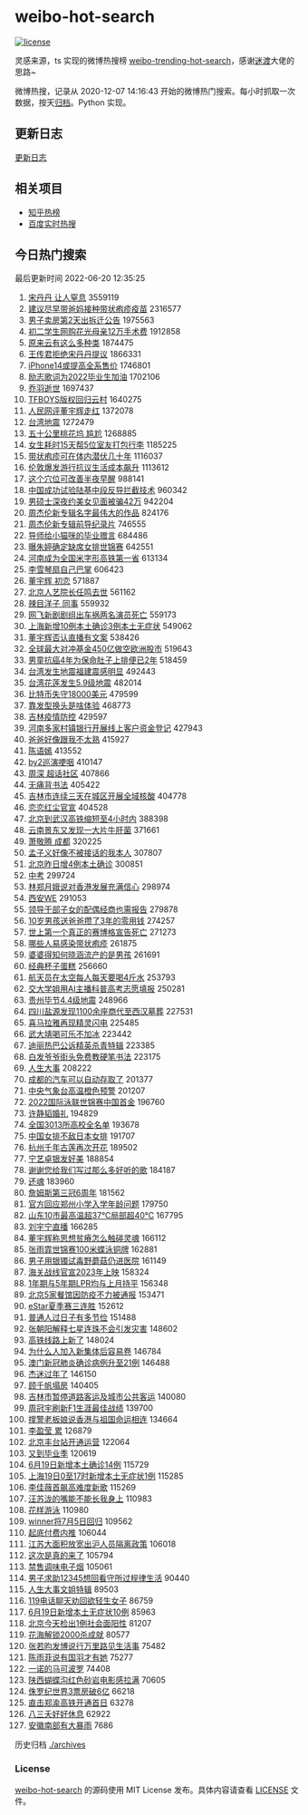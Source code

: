 # weibo-hot-search

[![license](https://img.shields.io/github/license/Arrackisarookie/weibo-hot-search)](https://github.com/Arrackisarookie/weibo-hot-search/blob/master/LICENSE)

灵感来源，ts 实现的微博热搜榜 [weibo-trending-hot-search](https://github.com/justjavac/weibo-trending-hot-search)，感谢[迷渡](https://github.com/justjavac)大佬的思路~

微博热搜，记录从 2020-12-07 14:16:43 开始的微博热门搜索。每小时抓取一次数据，按天[归档](./archives)。Python 实现。

## 更新日志
[更新日志](./UPDATE.md)

## 相关项目
+ [知乎热榜](https://github.com/Arrackisarookie/zhihu-top-search)
+ [百度实时热搜](https://github.com/Arrackisarookie/baidu-hot-search)

## 今日热门搜索

<!-- Rank Begin -->

最后更新时间 2022-06-20 12:35:25

1. [宋丹丹 让人窒息](https://s.weibo.com/weibo?q=%E5%AE%8B%E4%B8%B9%E4%B8%B9%20%E8%AE%A9%E4%BA%BA%E7%AA%92%E6%81%AF&Refer=top) 3559119
1. [建议尽早带爸妈接种带状疱疹疫苗](https://s.weibo.com/weibo?q=%23%E5%BB%BA%E8%AE%AE%E5%B0%BD%E6%97%A9%E5%B8%A6%E7%88%B8%E5%A6%88%E6%8E%A5%E7%A7%8D%E5%B8%A6%E7%8A%B6%E7%96%B1%E7%96%B9%E7%96%AB%E8%8B%97%23&Refer=top) 2316577
1. [男子卖房第2天出拆迁公告](https://s.weibo.com/weibo?q=%23%E7%94%B7%E5%AD%90%E5%8D%96%E6%88%BF%E7%AC%AC2%E5%A4%A9%E5%87%BA%E6%8B%86%E8%BF%81%E5%85%AC%E5%91%8A%23&Refer=top) 1975563
1. [初二学生网购花光母亲12万手术费](https://s.weibo.com/weibo?q=%23%E5%88%9D%E4%BA%8C%E5%AD%A6%E7%94%9F%E7%BD%91%E8%B4%AD%E8%8A%B1%E5%85%89%E6%AF%8D%E4%BA%B212%E4%B8%87%E6%89%8B%E6%9C%AF%E8%B4%B9%23&Refer=top) 1912858
1. [原来云有这么多种类](https://s.weibo.com/weibo?q=%23%E5%8E%9F%E6%9D%A5%E4%BA%91%E6%9C%89%E8%BF%99%E4%B9%88%E5%A4%9A%E7%A7%8D%E7%B1%BB%23&Refer=top) 1874475
1. [王传君拒绝宋丹丹提议](https://s.weibo.com/weibo?q=%23%E7%8E%8B%E4%BC%A0%E5%90%9B%E6%8B%92%E7%BB%9D%E5%AE%8B%E4%B8%B9%E4%B8%B9%E6%8F%90%E8%AE%AE%23&Refer=top) 1866331
1. [iPhone14或提高全系售价](https://s.weibo.com/weibo?q=%23iPhone14%E6%88%96%E6%8F%90%E9%AB%98%E5%85%A8%E7%B3%BB%E5%94%AE%E4%BB%B7%23&Refer=top) 1746801
1. [励志歌词为2022毕业生加油](https://s.weibo.com/weibo?q=%23%E5%8A%B1%E5%BF%97%E6%AD%8C%E8%AF%8D%E4%B8%BA2022%E6%AF%95%E4%B8%9A%E7%94%9F%E5%8A%A0%E6%B2%B9%23&Refer=top) 1702106
1. [乔羽逝世](https://s.weibo.com/weibo?q=%23%E4%B9%94%E7%BE%BD%E9%80%9D%E4%B8%96%23&Refer=top) 1697437
1. [TFBOYS版权回归云村](https://s.weibo.com/weibo?q=%23TFBOYS%E7%89%88%E6%9D%83%E5%9B%9E%E5%BD%92%E4%BA%91%E6%9D%91%23&Refer=top) 1640275
1. [人民网评董宇辉走红](https://s.weibo.com/weibo?q=%23%E4%BA%BA%E6%B0%91%E7%BD%91%E8%AF%84%E8%91%A3%E5%AE%87%E8%BE%89%E8%B5%B0%E7%BA%A2%23&Refer=top) 1372078
1. [台湾地震](https://s.weibo.com/weibo?q=%E5%8F%B0%E6%B9%BE%E5%9C%B0%E9%9C%87&Refer=top) 1272479
1. [五十公里桃花坞 尴尬](https://s.weibo.com/weibo?q=%E4%BA%94%E5%8D%81%E5%85%AC%E9%87%8C%E6%A1%83%E8%8A%B1%E5%9D%9E%20%E5%B0%B4%E5%B0%AC&Refer=top) 1268885
1. [女生耗时15天帮5位室友打包行李](https://s.weibo.com/weibo?q=%23%E5%A5%B3%E7%94%9F%E8%80%97%E6%97%B615%E5%A4%A9%E5%B8%AE5%E4%BD%8D%E5%AE%A4%E5%8F%8B%E6%89%93%E5%8C%85%E8%A1%8C%E6%9D%8E%23&Refer=top) 1185225
1. [带状疱疹可在体内潜伏几十年](https://s.weibo.com/weibo?q=%23%E5%B8%A6%E7%8A%B6%E7%96%B1%E7%96%B9%E5%8F%AF%E5%9C%A8%E4%BD%93%E5%86%85%E6%BD%9C%E4%BC%8F%E5%87%A0%E5%8D%81%E5%B9%B4%23&Refer=top) 1116037
1. [伦敦爆发游行抗议生活成本飙升](https://s.weibo.com/weibo?q=%23%E4%BC%A6%E6%95%A6%E7%88%86%E5%8F%91%E6%B8%B8%E8%A1%8C%E6%8A%97%E8%AE%AE%E7%94%9F%E6%B4%BB%E6%88%90%E6%9C%AC%E9%A3%99%E5%8D%87%23&Refer=top) 1113612
1. [这个穴位可改善半夜早醒](https://s.weibo.com/weibo?q=%23%E8%BF%99%E4%B8%AA%E7%A9%B4%E4%BD%8D%E5%8F%AF%E6%94%B9%E5%96%84%E5%8D%8A%E5%A4%9C%E6%97%A9%E9%86%92%23&Refer=top) 988141
1. [中国成功试验陆基中段反导拦截技术](https://s.weibo.com/weibo?q=%E4%B8%AD%E5%9B%BD%E6%88%90%E5%8A%9F%E8%AF%95%E9%AA%8C%E9%99%86%E5%9F%BA%E4%B8%AD%E6%AE%B5%E5%8F%8D%E5%AF%BC%E6%8B%A6%E6%88%AA%E6%8A%80%E6%9C%AF&Refer=top) 960342
1. [男硕士深夜约美女见面被骗42万](https://s.weibo.com/weibo?q=%23%E7%94%B7%E7%A1%95%E5%A3%AB%E6%B7%B1%E5%A4%9C%E7%BA%A6%E7%BE%8E%E5%A5%B3%E8%A7%81%E9%9D%A2%E8%A2%AB%E9%AA%9742%E4%B8%87%23&Refer=top) 942204
1. [周杰伦新专辑名字最伟大的作品](https://s.weibo.com/weibo?q=%23%E5%91%A8%E6%9D%B0%E4%BC%A6%E6%96%B0%E4%B8%93%E8%BE%91%E5%90%8D%E5%AD%97%E6%9C%80%E4%BC%9F%E5%A4%A7%E7%9A%84%E4%BD%9C%E5%93%81%23&Refer=top) 824176
1. [周杰伦新专辑前导纪录片](https://s.weibo.com/weibo?q=%23%E5%91%A8%E6%9D%B0%E4%BC%A6%E6%96%B0%E4%B8%93%E8%BE%91%E5%89%8D%E5%AF%BC%E7%BA%AA%E5%BD%95%E7%89%87%23&Refer=top) 746555
1. [导师给小猫咪的毕业赠言](https://s.weibo.com/weibo?q=%23%E5%AF%BC%E5%B8%88%E7%BB%99%E5%B0%8F%E7%8C%AB%E5%92%AA%E7%9A%84%E6%AF%95%E4%B8%9A%E8%B5%A0%E8%A8%80%23&Refer=top) 684486
1. [曝朱婷确定缺席女排世锦赛](https://s.weibo.com/weibo?q=%23%E6%9B%9D%E6%9C%B1%E5%A9%B7%E7%A1%AE%E5%AE%9A%E7%BC%BA%E5%B8%AD%E5%A5%B3%E6%8E%92%E4%B8%96%E9%94%A6%E8%B5%9B%23&Refer=top) 642551
1. [河南成为全国米字形高铁第一省](https://s.weibo.com/weibo?q=%23%E6%B2%B3%E5%8D%97%E6%88%90%E4%B8%BA%E5%85%A8%E5%9B%BD%E7%B1%B3%E5%AD%97%E5%BD%A2%E9%AB%98%E9%93%81%E7%AC%AC%E4%B8%80%E7%9C%81%23&Refer=top) 613134
1. [李雪琴扇自己巴掌](https://s.weibo.com/weibo?q=%E6%9D%8E%E9%9B%AA%E7%90%B4%E6%89%87%E8%87%AA%E5%B7%B1%E5%B7%B4%E6%8E%8C&Refer=top) 606423
1. [董宇辉 初恋](https://s.weibo.com/weibo?q=%E8%91%A3%E5%AE%87%E8%BE%89%20%E5%88%9D%E6%81%8B&Refer=top) 571887
1. [北京人艺院长任鸣去世](https://s.weibo.com/weibo?q=%23%E5%8C%97%E4%BA%AC%E4%BA%BA%E8%89%BA%E9%99%A2%E9%95%BF%E4%BB%BB%E9%B8%A3%E5%8E%BB%E4%B8%96%23&Refer=top) 561162
1. [辣目洋子 同事](https://s.weibo.com/weibo?q=%E8%BE%A3%E7%9B%AE%E6%B4%8B%E5%AD%90%20%E5%90%8C%E4%BA%8B&Refer=top) 559932
1. [网飞新剧剧组出车祸两名演员死亡](https://s.weibo.com/weibo?q=%23%E7%BD%91%E9%A3%9E%E6%96%B0%E5%89%A7%E5%89%A7%E7%BB%84%E5%87%BA%E8%BD%A6%E7%A5%B8%E4%B8%A4%E5%90%8D%E6%BC%94%E5%91%98%E6%AD%BB%E4%BA%A1%23&Refer=top) 559173
1. [上海新增10例本土确诊3例本土无症状](https://s.weibo.com/weibo?q=%23%E4%B8%8A%E6%B5%B7%E6%96%B0%E5%A2%9E10%E4%BE%8B%E6%9C%AC%E5%9C%9F%E7%A1%AE%E8%AF%8A3%E4%BE%8B%E6%9C%AC%E5%9C%9F%E6%97%A0%E7%97%87%E7%8A%B6%23&Refer=top) 549062
1. [董宇辉否认直播有文案](https://s.weibo.com/weibo?q=%23%E8%91%A3%E5%AE%87%E8%BE%89%E5%90%A6%E8%AE%A4%E7%9B%B4%E6%92%AD%E6%9C%89%E6%96%87%E6%A1%88%23&Refer=top) 538426
1. [全球最大对冲基金450亿做空欧洲股市](https://s.weibo.com/weibo?q=%23%E5%85%A8%E7%90%83%E6%9C%80%E5%A4%A7%E5%AF%B9%E5%86%B2%E5%9F%BA%E9%87%91450%E4%BA%BF%E5%81%9A%E7%A9%BA%E6%AC%A7%E6%B4%B2%E8%82%A1%E5%B8%82%23&Refer=top) 519643
1. [男童抗癌4年为保命肚子上排便已2年](https://s.weibo.com/weibo?q=%E7%94%B7%E7%AB%A5%E6%8A%97%E7%99%8C4%E5%B9%B4%E4%B8%BA%E4%BF%9D%E5%91%BD%E8%82%9A%E5%AD%90%E4%B8%8A%E6%8E%92%E4%BE%BF%E5%B7%B22%E5%B9%B4&Refer=top) 518459
1. [台湾发生地震福建震感明显](https://s.weibo.com/weibo?q=%23%E5%8F%B0%E6%B9%BE%E5%8F%91%E7%94%9F%E5%9C%B0%E9%9C%87%E7%A6%8F%E5%BB%BA%E9%9C%87%E6%84%9F%E6%98%8E%E6%98%BE%23&Refer=top) 492443
1. [台湾花莲发生5.9级地震](https://s.weibo.com/weibo?q=%23%E5%8F%B0%E6%B9%BE%E8%8A%B1%E8%8E%B2%E5%8F%91%E7%94%9F5.9%E7%BA%A7%E5%9C%B0%E9%9C%87%23&Refer=top) 482014
1. [比特币失守18000美元](https://s.weibo.com/weibo?q=%E6%AF%94%E7%89%B9%E5%B8%81%E5%A4%B1%E5%AE%8818000%E7%BE%8E%E5%85%83&Refer=top) 479599
1. [靠发型换头是啥体验](https://s.weibo.com/weibo?q=%23%E9%9D%A0%E5%8F%91%E5%9E%8B%E6%8D%A2%E5%A4%B4%E6%98%AF%E5%95%A5%E4%BD%93%E9%AA%8C%23&Refer=top) 468773
1. [吉林疫情防控](https://s.weibo.com/weibo?q=%23%E5%90%89%E6%9E%97%E7%96%AB%E6%83%85%E9%98%B2%E6%8E%A7%23&Refer=top) 429597
1. [河南多家村镇银行开展线上客户资金登记](https://s.weibo.com/weibo?q=%23%E6%B2%B3%E5%8D%97%E5%A4%9A%E5%AE%B6%E6%9D%91%E9%95%87%E9%93%B6%E8%A1%8C%E5%BC%80%E5%B1%95%E7%BA%BF%E4%B8%8A%E5%AE%A2%E6%88%B7%E8%B5%84%E9%87%91%E7%99%BB%E8%AE%B0%23&Refer=top) 427943
1. [爸爸好像跟我不太熟](https://s.weibo.com/weibo?q=%23%E7%88%B8%E7%88%B8%E5%A5%BD%E5%83%8F%E8%B7%9F%E6%88%91%E4%B8%8D%E5%A4%AA%E7%86%9F%23&Refer=top) 415927
1. [陈语嫣](https://s.weibo.com/weibo?q=%E9%99%88%E8%AF%AD%E5%AB%A3&Refer=top) 413552
1. [by2巡演哽咽](https://s.weibo.com/weibo?q=%23by2%E5%B7%A1%E6%BC%94%E5%93%BD%E5%92%BD%23&Refer=top) 410147
1. [周深 超话社区](https://s.weibo.com/weibo?q=%E5%91%A8%E6%B7%B1%20%E8%B6%85%E8%AF%9D%E7%A4%BE%E5%8C%BA&Refer=top) 407866
1. [无痛背书法](https://s.weibo.com/weibo?q=%23%E6%97%A0%E7%97%9B%E8%83%8C%E4%B9%A6%E6%B3%95%23&Refer=top) 405422
1. [吉林市连续三天在城区开展全域核酸](https://s.weibo.com/weibo?q=%23%E5%90%89%E6%9E%97%E5%B8%82%E8%BF%9E%E7%BB%AD%E4%B8%89%E5%A4%A9%E5%9C%A8%E5%9F%8E%E5%8C%BA%E5%BC%80%E5%B1%95%E5%85%A8%E5%9F%9F%E6%A0%B8%E9%85%B8%23&Refer=top) 404778
1. [恋恋红尘官宣](https://s.weibo.com/weibo?q=%23%E6%81%8B%E6%81%8B%E7%BA%A2%E5%B0%98%E5%AE%98%E5%AE%A3%23&Refer=top) 404528
1. [北京到武汉高铁缩短至4小时内](https://s.weibo.com/weibo?q=%23%E5%8C%97%E4%BA%AC%E5%88%B0%E6%AD%A6%E6%B1%89%E9%AB%98%E9%93%81%E7%BC%A9%E7%9F%AD%E8%87%B34%E5%B0%8F%E6%97%B6%E5%86%85%23&Refer=top) 388398
1. [云南景东又发现一大片牛肝菌](https://s.weibo.com/weibo?q=%23%E4%BA%91%E5%8D%97%E6%99%AF%E4%B8%9C%E5%8F%88%E5%8F%91%E7%8E%B0%E4%B8%80%E5%A4%A7%E7%89%87%E7%89%9B%E8%82%9D%E8%8F%8C%23&Refer=top) 371661
1. [萧敬腾 成都](https://s.weibo.com/weibo?q=%E8%90%A7%E6%95%AC%E8%85%BE%20%E6%88%90%E9%83%BD&Refer=top) 320225
1. [孟子义好像不被接话的我本人](https://s.weibo.com/weibo?q=%23%E5%AD%9F%E5%AD%90%E4%B9%89%E5%A5%BD%E5%83%8F%E4%B8%8D%E8%A2%AB%E6%8E%A5%E8%AF%9D%E7%9A%84%E6%88%91%E6%9C%AC%E4%BA%BA%23&Refer=top) 307807
1. [北京昨日增4例本土确诊](https://s.weibo.com/weibo?q=%23%E5%8C%97%E4%BA%AC%E6%98%A8%E6%97%A5%E5%A2%9E4%E4%BE%8B%E6%9C%AC%E5%9C%9F%E7%A1%AE%E8%AF%8A%23&Refer=top) 300851
1. [中考](https://s.weibo.com/weibo?q=%E4%B8%AD%E8%80%83&Refer=top) 299724
1. [林郑月娥说对香港发展充满信心](https://s.weibo.com/weibo?q=%23%E6%9E%97%E9%83%91%E6%9C%88%E5%A8%A5%E8%AF%B4%E5%AF%B9%E9%A6%99%E6%B8%AF%E5%8F%91%E5%B1%95%E5%85%85%E6%BB%A1%E4%BF%A1%E5%BF%83%23&Refer=top) 298974
1. [西安WE](https://s.weibo.com/weibo?q=%E8%A5%BF%E5%AE%89WE&Refer=top) 291053
1. [领导干部子女的配偶经商也需报告](https://s.weibo.com/weibo?q=%23%E9%A2%86%E5%AF%BC%E5%B9%B2%E9%83%A8%E5%AD%90%E5%A5%B3%E7%9A%84%E9%85%8D%E5%81%B6%E7%BB%8F%E5%95%86%E4%B9%9F%E9%9C%80%E6%8A%A5%E5%91%8A%23&Refer=top) 279878
1. [10岁男孩送爸爸攒了3年的零用钱](https://s.weibo.com/weibo?q=%2310%E5%B2%81%E7%94%B7%E5%AD%A9%E9%80%81%E7%88%B8%E7%88%B8%E6%94%92%E4%BA%863%E5%B9%B4%E7%9A%84%E9%9B%B6%E7%94%A8%E9%92%B1%23&Refer=top) 274257
1. [世上第一个真正的赛博格宣告死亡](https://s.weibo.com/weibo?q=%23%E4%B8%96%E4%B8%8A%E7%AC%AC%E4%B8%80%E4%B8%AA%E7%9C%9F%E6%AD%A3%E7%9A%84%E8%B5%9B%E5%8D%9A%E6%A0%BC%E5%AE%A3%E5%91%8A%E6%AD%BB%E4%BA%A1%23&Refer=top) 271273
1. [哪些人易感染带状疱疹](https://s.weibo.com/weibo?q=%23%E5%93%AA%E4%BA%9B%E4%BA%BA%E6%98%93%E6%84%9F%E6%9F%93%E5%B8%A6%E7%8A%B6%E7%96%B1%E7%96%B9%23&Refer=top) 261875
1. [婆婆得知何晓涵流产的是男孩](https://s.weibo.com/weibo?q=%23%E5%A9%86%E5%A9%86%E5%BE%97%E7%9F%A5%E4%BD%95%E6%99%93%E6%B6%B5%E6%B5%81%E4%BA%A7%E7%9A%84%E6%98%AF%E7%94%B7%E5%AD%A9%23&Refer=top) 261691
1. [经典杯子蛋糕](https://s.weibo.com/weibo?q=%E7%BB%8F%E5%85%B8%E6%9D%AF%E5%AD%90%E8%9B%8B%E7%B3%95&Refer=top) 256660
1. [航天员在太空每人每天要喝4斤水](https://s.weibo.com/weibo?q=%23%E8%88%AA%E5%A4%A9%E5%91%98%E5%9C%A8%E5%A4%AA%E7%A9%BA%E6%AF%8F%E4%BA%BA%E6%AF%8F%E5%A4%A9%E8%A6%81%E5%96%9D4%E6%96%A4%E6%B0%B4%23&Refer=top) 253793
1. [交大学姐用AI主播科普高考志愿填报](https://s.weibo.com/weibo?q=%23%E4%BA%A4%E5%A4%A7%E5%AD%A6%E5%A7%90%E7%94%A8AI%E4%B8%BB%E6%92%AD%E7%A7%91%E6%99%AE%E9%AB%98%E8%80%83%E5%BF%97%E6%84%BF%E5%A1%AB%E6%8A%A5%23&Refer=top) 250281
1. [贵州毕节4.4级地震](https://s.weibo.com/weibo?q=%E8%B4%B5%E5%B7%9E%E6%AF%95%E8%8A%824.4%E7%BA%A7%E5%9C%B0%E9%9C%87&Refer=top) 248966
1. [四川盐源发现1100余座商代至西汉墓葬](https://s.weibo.com/weibo?q=%23%E5%9B%9B%E5%B7%9D%E7%9B%90%E6%BA%90%E5%8F%91%E7%8E%B01100%E4%BD%99%E5%BA%A7%E5%95%86%E4%BB%A3%E8%87%B3%E8%A5%BF%E6%B1%89%E5%A2%93%E8%91%AC%23&Refer=top) 227531
1. [喜马拉雅再现精灵闪电](https://s.weibo.com/weibo?q=%23%E5%96%9C%E9%A9%AC%E6%8B%89%E9%9B%85%E5%86%8D%E7%8E%B0%E7%B2%BE%E7%81%B5%E9%97%AA%E7%94%B5%23&Refer=top) 225485
1. [武大靖喝可乐不加冰](https://s.weibo.com/weibo?q=%23%E6%AD%A6%E5%A4%A7%E9%9D%96%E5%96%9D%E5%8F%AF%E4%B9%90%E4%B8%8D%E5%8A%A0%E5%86%B0%23&Refer=top) 223442
1. [迪丽热巴公诉精英杀青特辑](https://s.weibo.com/weibo?q=%23%E8%BF%AA%E4%B8%BD%E7%83%AD%E5%B7%B4%E5%85%AC%E8%AF%89%E7%B2%BE%E8%8B%B1%E6%9D%80%E9%9D%92%E7%89%B9%E8%BE%91%23&Refer=top) 223385
1. [白发爷爷街头免费教硬笔书法](https://s.weibo.com/weibo?q=%23%E7%99%BD%E5%8F%91%E7%88%B7%E7%88%B7%E8%A1%97%E5%A4%B4%E5%85%8D%E8%B4%B9%E6%95%99%E7%A1%AC%E7%AC%94%E4%B9%A6%E6%B3%95%23&Refer=top) 223175
1. [人生大事](https://s.weibo.com/weibo?q=%E4%BA%BA%E7%94%9F%E5%A4%A7%E4%BA%8B&Refer=top) 208222
1. [成都的汽车可以自动存取了](https://s.weibo.com/weibo?q=%23%E6%88%90%E9%83%BD%E7%9A%84%E6%B1%BD%E8%BD%A6%E5%8F%AF%E4%BB%A5%E8%87%AA%E5%8A%A8%E5%AD%98%E5%8F%96%E4%BA%86%23&Refer=top) 201377
1. [中央气象台高温橙色预警](https://s.weibo.com/weibo?q=%23%E4%B8%AD%E5%A4%AE%E6%B0%94%E8%B1%A1%E5%8F%B0%E9%AB%98%E6%B8%A9%E6%A9%99%E8%89%B2%E9%A2%84%E8%AD%A6%23&Refer=top) 201207
1. [2022国际泳联世锦赛中国首金](https://s.weibo.com/weibo?q=%232022%E5%9B%BD%E9%99%85%E6%B3%B3%E8%81%94%E4%B8%96%E9%94%A6%E8%B5%9B%E4%B8%AD%E5%9B%BD%E9%A6%96%E9%87%91%23&Refer=top) 196760
1. [许静韬婚礼](https://s.weibo.com/weibo?q=%23%E8%AE%B8%E9%9D%99%E9%9F%AC%E5%A9%9A%E7%A4%BC%23&Refer=top) 194829
1. [全国3013所高校全名单](https://s.weibo.com/weibo?q=%23%E5%85%A8%E5%9B%BD3013%E6%89%80%E9%AB%98%E6%A0%A1%E5%85%A8%E5%90%8D%E5%8D%95%23&Refer=top) 193678
1. [中国女排不敌日本女排](https://s.weibo.com/weibo?q=%23%E4%B8%AD%E5%9B%BD%E5%A5%B3%E6%8E%92%E4%B8%8D%E6%95%8C%E6%97%A5%E6%9C%AC%E5%A5%B3%E6%8E%92%23&Refer=top) 191707
1. [杭州千年古莲再次开花](https://s.weibo.com/weibo?q=%23%E6%9D%AD%E5%B7%9E%E5%8D%83%E5%B9%B4%E5%8F%A4%E8%8E%B2%E5%86%8D%E6%AC%A1%E5%BC%80%E8%8A%B1%23&Refer=top) 189502
1. [宁艺卓银发好美](https://s.weibo.com/weibo?q=%23%E5%AE%81%E8%89%BA%E5%8D%93%E9%93%B6%E5%8F%91%E5%A5%BD%E7%BE%8E%23&Refer=top) 188854
1. [谢谢您给我们写过那么多好听的歌](https://s.weibo.com/weibo?q=%23%E8%B0%A2%E8%B0%A2%E6%82%A8%E7%BB%99%E6%88%91%E4%BB%AC%E5%86%99%E8%BF%87%E9%82%A3%E4%B9%88%E5%A4%9A%E5%A5%BD%E5%90%AC%E7%9A%84%E6%AD%8C%23&Refer=top) 184187
1. [还魂](https://s.weibo.com/weibo?q=%E8%BF%98%E9%AD%82&Refer=top) 183960
1. [詹姆斯第三冠6周年](https://s.weibo.com/weibo?q=%23%E8%A9%B9%E5%A7%86%E6%96%AF%E7%AC%AC%E4%B8%89%E5%86%A06%E5%91%A8%E5%B9%B4%23&Refer=top) 181562
1. [官方回应郑州小学入学年龄问题](https://s.weibo.com/weibo?q=%23%E5%AE%98%E6%96%B9%E5%9B%9E%E5%BA%94%E9%83%91%E5%B7%9E%E5%B0%8F%E5%AD%A6%E5%85%A5%E5%AD%A6%E5%B9%B4%E9%BE%84%E9%97%AE%E9%A2%98%23&Refer=top) 179750
1. [山东10市最高温超37℃局部超40℃](https://s.weibo.com/weibo?q=%23%E5%B1%B1%E4%B8%9C10%E5%B8%82%E6%9C%80%E9%AB%98%E6%B8%A9%E8%B6%8537%E2%84%83%E5%B1%80%E9%83%A8%E8%B6%8540%E2%84%83%23&Refer=top) 167795
1. [刘宇宁直播](https://s.weibo.com/weibo?q=%23%E5%88%98%E5%AE%87%E5%AE%81%E7%9B%B4%E6%92%AD%23&Refer=top) 166285
1. [董宇辉称思想贫瘠怎么触碰灵魂](https://s.weibo.com/weibo?q=%23%E8%91%A3%E5%AE%87%E8%BE%89%E7%A7%B0%E6%80%9D%E6%83%B3%E8%B4%AB%E7%98%A0%E6%80%8E%E4%B9%88%E8%A7%A6%E7%A2%B0%E7%81%B5%E9%AD%82%23&Refer=top) 166112
1. [张雨霏世锦赛100米蝶泳铜牌](https://s.weibo.com/weibo?q=%23%E5%BC%A0%E9%9B%A8%E9%9C%8F%E4%B8%96%E9%94%A6%E8%B5%9B100%E7%B1%B3%E8%9D%B6%E6%B3%B3%E9%93%9C%E7%89%8C%23&Refer=top) 162881
1. [男子用银镯试毒野蘑菇仍进医院](https://s.weibo.com/weibo?q=%23%E7%94%B7%E5%AD%90%E7%94%A8%E9%93%B6%E9%95%AF%E8%AF%95%E6%AF%92%E9%87%8E%E8%98%91%E8%8F%87%E4%BB%8D%E8%BF%9B%E5%8C%BB%E9%99%A2%23&Refer=top) 161149
1. [海关战线官宣2023年上映](https://s.weibo.com/weibo?q=%23%E6%B5%B7%E5%85%B3%E6%88%98%E7%BA%BF%E5%AE%98%E5%AE%A32023%E5%B9%B4%E4%B8%8A%E6%98%A0%23&Refer=top) 158324
1. [1年期与5年期LPR均与上月持平](https://s.weibo.com/weibo?q=%231%E5%B9%B4%E6%9C%9F%E4%B8%8E5%E5%B9%B4%E6%9C%9FLPR%E5%9D%87%E4%B8%8E%E4%B8%8A%E6%9C%88%E6%8C%81%E5%B9%B3%23&Refer=top) 156348
1. [北京5家餐馆因防疫不力被通报](https://s.weibo.com/weibo?q=%23%E5%8C%97%E4%BA%AC5%E5%AE%B6%E9%A4%90%E9%A6%86%E5%9B%A0%E9%98%B2%E7%96%AB%E4%B8%8D%E5%8A%9B%E8%A2%AB%E9%80%9A%E6%8A%A5%23&Refer=top) 153471
1. [eStar夏季赛三连胜](https://s.weibo.com/weibo?q=eStar%E5%A4%8F%E5%AD%A3%E8%B5%9B%E4%B8%89%E8%BF%9E%E8%83%9C&Refer=top) 152612
1. [普通人过日子有多节俭](https://s.weibo.com/weibo?q=%23%E6%99%AE%E9%80%9A%E4%BA%BA%E8%BF%87%E6%97%A5%E5%AD%90%E6%9C%89%E5%A4%9A%E8%8A%82%E4%BF%AD%23&Refer=top) 151488
1. [张朝阳解释七星连珠不会引发灾害](https://s.weibo.com/weibo?q=%23%E5%BC%A0%E6%9C%9D%E9%98%B3%E8%A7%A3%E9%87%8A%E4%B8%83%E6%98%9F%E8%BF%9E%E7%8F%A0%E4%B8%8D%E4%BC%9A%E5%BC%95%E5%8F%91%E7%81%BE%E5%AE%B3%23&Refer=top) 148602
1. [高铁线路上新了](https://s.weibo.com/weibo?q=%23%E9%AB%98%E9%93%81%E7%BA%BF%E8%B7%AF%E4%B8%8A%E6%96%B0%E4%BA%86%23&Refer=top) 148024
1. [为什么人加入新集体后容易卷](https://s.weibo.com/weibo?q=%23%E4%B8%BA%E4%BB%80%E4%B9%88%E4%BA%BA%E5%8A%A0%E5%85%A5%E6%96%B0%E9%9B%86%E4%BD%93%E5%90%8E%E5%AE%B9%E6%98%93%E5%8D%B7%23&Refer=top) 146784
1. [澳门新冠肺炎确诊病例升至21例](https://s.weibo.com/weibo?q=%23%E6%BE%B3%E9%97%A8%E6%96%B0%E5%86%A0%E8%82%BA%E7%82%8E%E7%A1%AE%E8%AF%8A%E7%97%85%E4%BE%8B%E5%8D%87%E8%87%B321%E4%BE%8B%23&Refer=top) 146488
1. [杰迷过年了](https://s.weibo.com/weibo?q=%E6%9D%B0%E8%BF%B7%E8%BF%87%E5%B9%B4%E4%BA%86&Refer=top) 146150
1. [顾千帆塌房](https://s.weibo.com/weibo?q=%23%E9%A1%BE%E5%8D%83%E5%B8%86%E5%A1%8C%E6%88%BF%23&Refer=top) 140405
1. [吉林市暂停道路客运及城市公共客运](https://s.weibo.com/weibo?q=%23%E5%90%89%E6%9E%97%E5%B8%82%E6%9A%82%E5%81%9C%E9%81%93%E8%B7%AF%E5%AE%A2%E8%BF%90%E5%8F%8A%E5%9F%8E%E5%B8%82%E5%85%AC%E5%85%B1%E5%AE%A2%E8%BF%90%23&Refer=top) 140080
1. [周冠宇刷新F1生涯最佳战绩](https://s.weibo.com/weibo?q=%23%E5%91%A8%E5%86%A0%E5%AE%87%E5%88%B7%E6%96%B0F1%E7%94%9F%E6%B6%AF%E6%9C%80%E4%BD%B3%E6%88%98%E7%BB%A9%23&Refer=top) 139700
1. [撑警老板娘说香港与祖国命运相连](https://s.weibo.com/weibo?q=%23%E6%92%91%E8%AD%A6%E8%80%81%E6%9D%BF%E5%A8%98%E8%AF%B4%E9%A6%99%E6%B8%AF%E4%B8%8E%E7%A5%96%E5%9B%BD%E5%91%BD%E8%BF%90%E7%9B%B8%E8%BF%9E%23&Refer=top) 134664
1. [李盈莹 累](https://s.weibo.com/weibo?q=%E6%9D%8E%E7%9B%88%E8%8E%B9%20%E7%B4%AF&Refer=top) 126879
1. [北京丰台站开通运营](https://s.weibo.com/weibo?q=%23%E5%8C%97%E4%BA%AC%E4%B8%B0%E5%8F%B0%E7%AB%99%E5%BC%80%E9%80%9A%E8%BF%90%E8%90%A5%23&Refer=top) 122064
1. [又到毕业季](https://s.weibo.com/weibo?q=%23%E5%8F%88%E5%88%B0%E6%AF%95%E4%B8%9A%E5%AD%A3%23&Refer=top) 120619
1. [6月19日新增本土确诊14例](https://s.weibo.com/weibo?q=%236%E6%9C%8819%E6%97%A5%E6%96%B0%E5%A2%9E%E6%9C%AC%E5%9C%9F%E7%A1%AE%E8%AF%8A14%E4%BE%8B%23&Refer=top) 115729
1. [上海19日0至17时新增本土无症状1例](https://s.weibo.com/weibo?q=%23%E4%B8%8A%E6%B5%B719%E6%97%A50%E8%87%B317%E6%97%B6%E6%96%B0%E5%A2%9E%E6%9C%AC%E5%9C%9F%E6%97%A0%E7%97%87%E7%8A%B61%E4%BE%8B%23&Refer=top) 115285
1. [李佳薇首飙高难度新歌](https://s.weibo.com/weibo?q=%23%E6%9D%8E%E4%BD%B3%E8%96%87%E9%A6%96%E9%A3%99%E9%AB%98%E9%9A%BE%E5%BA%A6%E6%96%B0%E6%AD%8C%23&Refer=top) 115269
1. [汪苏泷的嘴能不能长我身上](https://s.weibo.com/weibo?q=%23%E6%B1%AA%E8%8B%8F%E6%B3%B7%E7%9A%84%E5%98%B4%E8%83%BD%E4%B8%8D%E8%83%BD%E9%95%BF%E6%88%91%E8%BA%AB%E4%B8%8A%23&Refer=top) 110983
1. [花样游泳](https://s.weibo.com/weibo?q=%E8%8A%B1%E6%A0%B7%E6%B8%B8%E6%B3%B3&Refer=top) 110980
1. [winner将7月5日回归](https://s.weibo.com/weibo?q=%23winner%E5%B0%867%E6%9C%885%E6%97%A5%E5%9B%9E%E5%BD%92%23&Refer=top) 109562
1. [起底付费内推](https://s.weibo.com/weibo?q=%23%E8%B5%B7%E5%BA%95%E4%BB%98%E8%B4%B9%E5%86%85%E6%8E%A8%23&Refer=top) 106044
1. [江苏大面积放宽出沪人员隔离政策](https://s.weibo.com/weibo?q=%23%E6%B1%9F%E8%8B%8F%E5%A4%A7%E9%9D%A2%E7%A7%AF%E6%94%BE%E5%AE%BD%E5%87%BA%E6%B2%AA%E4%BA%BA%E5%91%98%E9%9A%94%E7%A6%BB%E6%94%BF%E7%AD%96%23&Refer=top) 106018
1. [这次是真的来了](https://s.weibo.com/weibo?q=%E8%BF%99%E6%AC%A1%E6%98%AF%E7%9C%9F%E7%9A%84%E6%9D%A5%E4%BA%86&Refer=top) 105794
1. [禁售调味电子烟](https://s.weibo.com/weibo?q=%23%E7%A6%81%E5%94%AE%E8%B0%83%E5%91%B3%E7%94%B5%E5%AD%90%E7%83%9F%23&Refer=top) 105061
1. [男子求助12345想回看守所过规律生活](https://s.weibo.com/weibo?q=%23%E7%94%B7%E5%AD%90%E6%B1%82%E5%8A%A912345%E6%83%B3%E5%9B%9E%E7%9C%8B%E5%AE%88%E6%89%80%E8%BF%87%E8%A7%84%E5%BE%8B%E7%94%9F%E6%B4%BB%23&Refer=top) 90440
1. [人生大事文姐特辑](https://s.weibo.com/weibo?q=%23%E4%BA%BA%E7%94%9F%E5%A4%A7%E4%BA%8B%E6%96%87%E5%A7%90%E7%89%B9%E8%BE%91%23&Refer=top) 89503
1. [119电话聊天劝回欲轻生女子](https://s.weibo.com/weibo?q=%23119%E7%94%B5%E8%AF%9D%E8%81%8A%E5%A4%A9%E5%8A%9D%E5%9B%9E%E6%AC%B2%E8%BD%BB%E7%94%9F%E5%A5%B3%E5%AD%90%23&Refer=top) 86759
1. [6月19日新增本土无症状10例](https://s.weibo.com/weibo?q=%236%E6%9C%8819%E6%97%A5%E6%96%B0%E5%A2%9E%E6%9C%AC%E5%9C%9F%E6%97%A0%E7%97%87%E7%8A%B610%E4%BE%8B%23&Refer=top) 85963
1. [北京今天检出1例社会面阳性](https://s.weibo.com/weibo?q=%23%E5%8C%97%E4%BA%AC%E4%BB%8A%E5%A4%A9%E6%A3%80%E5%87%BA1%E4%BE%8B%E7%A4%BE%E4%BC%9A%E9%9D%A2%E9%98%B3%E6%80%A7%23&Refer=top) 81207
1. [花海解锁2000杀成就](https://s.weibo.com/weibo?q=%23%E8%8A%B1%E6%B5%B7%E8%A7%A3%E9%94%812000%E6%9D%80%E6%88%90%E5%B0%B1%23&Refer=top) 80577
1. [张若昀发博说行万里路见生活事](https://s.weibo.com/weibo?q=%23%E5%BC%A0%E8%8B%A5%E6%98%80%E5%8F%91%E5%8D%9A%E8%AF%B4%E8%A1%8C%E4%B8%87%E9%87%8C%E8%B7%AF%E8%A7%81%E7%94%9F%E6%B4%BB%E4%BA%8B%23&Refer=top) 75482
1. [陈雨菲说有国羽才有她](https://s.weibo.com/weibo?q=%23%E9%99%88%E9%9B%A8%E8%8F%B2%E8%AF%B4%E6%9C%89%E5%9B%BD%E7%BE%BD%E6%89%8D%E6%9C%89%E5%A5%B9%23&Refer=top) 75277
1. [一诺的马可波罗](https://s.weibo.com/weibo?q=%23%E4%B8%80%E8%AF%BA%E7%9A%84%E9%A9%AC%E5%8F%AF%E6%B3%A2%E7%BD%97%23&Refer=top) 74408
1. [陕西蝴蝶沟红色砂岩电影感拉满](https://s.weibo.com/weibo?q=%23%E9%99%95%E8%A5%BF%E8%9D%B4%E8%9D%B6%E6%B2%9F%E7%BA%A2%E8%89%B2%E7%A0%82%E5%B2%A9%E7%94%B5%E5%BD%B1%E6%84%9F%E6%8B%89%E6%BB%A1%23&Refer=top) 70605
1. [侏罗纪世界3票房破6亿](https://s.weibo.com/weibo?q=%23%E4%BE%8F%E7%BD%97%E7%BA%AA%E4%B8%96%E7%95%8C3%E7%A5%A8%E6%88%BF%E7%A0%B46%E4%BA%BF%23&Refer=top) 66218
1. [直击郑渝高铁开通首日](https://s.weibo.com/weibo?q=%23%E7%9B%B4%E5%87%BB%E9%83%91%E6%B8%9D%E9%AB%98%E9%93%81%E5%BC%80%E9%80%9A%E9%A6%96%E6%97%A5%23&Refer=top) 63278
1. [八三夭好好休息](https://s.weibo.com/weibo?q=%E5%85%AB%E4%B8%89%E5%A4%AD%E5%A5%BD%E5%A5%BD%E4%BC%91%E6%81%AF&Refer=top) 62922
1. [安徽南部有大暴雨](https://s.weibo.com/weibo?q=%23%E5%AE%89%E5%BE%BD%E5%8D%97%E9%83%A8%E6%9C%89%E5%A4%A7%E6%9A%B4%E9%9B%A8%23&Refer=top) 7686
<!-- Rank End -->

历史归档 [./archives](./archives)

### License

[weibo-hot-search](https://github.com/Arrackisarookie/weibo-hot-search) 的源码使用 MIT License 发布。具体内容请查看 [LICENSE](./LICENSE) 文件。
